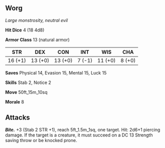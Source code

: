## Worg

*Large monstrosity, neutral evil*

**Hit Dice** 4 (18 4d8)

**Armor Class** 13 (natural armor)

| STR     | DEX     | CON     | INT     | WIS     | CHA     |
|---------|---------|---------|---------|---------|---------|
| 16 (+1) | 13 (+0) | 13 (+0) |  7 (-1) | 11 (+0) |  8 (+0) |

**Saves** Physical 14, Evasion 15, Mental 15, Luck 15

**Skills** Stab 2, Notice 2

**Move** 50ft_15m_10sq

**Morale** 8

## Attacks

***Bite.*** +3 (Stab 2 STR +1), reach 5ft_1.5m_1sq, one target. Hit: 2d6+1 piercing damage. If the target is a creature, it must succeed on a DC 13 Strength saving throw or be knocked prone.

